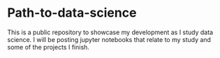 # Path-to-data-science
This is a public repository to showcase my development as I study data science. 
I will be posting jupyter notebooks that relate to my study and some of the projects I finish.
